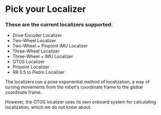 # Pick your Localizer



### These are the current localizers supported:
- Drive Encoder Localizer 
- Two-Wheel Localizer
- Two-Wheel + Pinpoint IMU Localizer
- Three-Wheel Localizer
- Three-Wheel + IMU Localizer
- OTOS Localizer
- Pinpoint Localizer
- RR 0.5 to Pedro Localizer


 The localizers use a pose exponential method of localization, a way of turning movements from the robot's coordinate frame to the global coordinate frame. 
 
However, the OTOS localizer uses its own onboard system for calculating localization, which we do not know about.